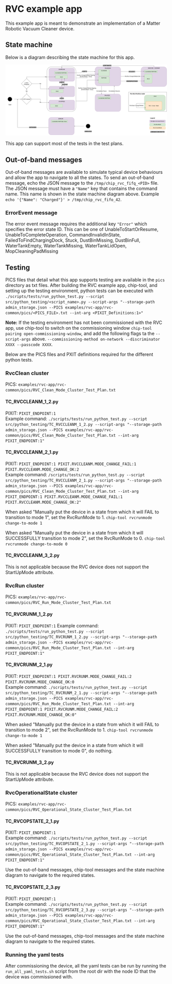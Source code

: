 # RVC example app

This example app is meant to demonstrate an implementation of a Matter Robotic
Vacuum Cleaner device.

## State machine

Below is a diagram describing the state machine for this app.

![state machine](RVC_app_state_diagram.png)

This app can support most of the tests in the test plans.

## Out-of-band messages

Out-of-band messages are available to simulate typical device behaviours and
allow the app to navigate to all the states. To send an out-of-band message,
echo the JSON message to the `/tmp/chip_rvc_fifq_<PID>` file. The JSON message
must have a `"Name"` key that contains the command name. This name is shown in
the state machine diagram above. Example
`echo '{"Name": "Charged"}' > /tmp/chip_rvc_fifo_42`.

### ErrorEvent message

The error event message requires the additional key `"Error"` which specifies
the error state ID. This can be one of UnableToStartOrResume,
UnableToCompleteOperation, CommandInvalidInState, FailedToFindChargingDock,
Stuck, DustBinMissing, DustBinFull, WaterTankEmpty, WaterTankMissing,
WaterTankLidOpen, MopCleaningPadMissing

## Testing

PICS files that detail what this app supports testing are available in the
`pics` directory as txt files. After building the RVC example app, chip-tool,
and setting up the testing environment, python tests can be executed with
`./scripts/tests/run_python_test.py --script src/python_testing/<script_name>.py --script-args "--storage-path admin_storage.json --PICS examples/rvc-app/rvc-common/pics/<PICS_FILE>.txt --int-arg <PIXIT_Definitions:1>"`

**Note:** If the testing environment has not been commissioned with the RVC app,
use chip-tool to switch on the commissioning window
`chip-tool pairing open-commissioning-window`, and add the following flags ta
the `--script-args` above.
`--commissioning-method on-network --discriminator XXXX --passcode XXXX`.

Below are the PICS files and PXIT definitions required for the different python
tests.

### RvcClean cluster

PICS: `examples/rvc-app/rvc-common/pics/RVC_Clean_Mode_Cluster_Test_Plan.txt`

#### TC_RVCCLEANM_1_2.py

PIXIT: `PIXIT_ENDPOINT:1`  
Example command:
`./scripts/tests/run_python_test.py --script src/python_testing/TC_RVCCLEANM_1_2.py --script-args "--storage-path admin_storage.json --PICS examples/rvc-app/rvc-common/pics/RVC_Clean_Mode_Cluster_Test_Plan.txt --int-arg PIXIT_ENDPOINT:1"`

#### TC_RVCCLEANM_2_1.py

PIXIT:
`PIXIT_ENDPOINT:1 PIXIT.RVCCLEANM.MODE_CHANGE_FAIL:1 PIXIT.RVCCLEANM.MODE_CHANGE_OK:2`  
Example command:
`/scripts/tests/run_python_test.py --script src/python_testing/TC_RVCCLEANM_2_1.py --script-args "--storage-path admin_storage.json --PICS examples/rvc-app/rvc-common/pics/RVC_Clean_Mode_Cluster_Test_Plan.txt --int-arg PIXIT_ENDPOINT:1 PIXIT.RVCCLEANM.MODE_CHANGE_FAIL:1 PIXIT.RVCCLEANM.MODE_CHANGE_OK:2"`

When asked "Manually put the device in a state from which it will FAIL to
transition to mode 1", set the RvcRunMode to 1.
`chip-tool rvcrunmode change-to-mode 1`

When asked "Manually put the device in a state from which it will SUCCESSFULLY
transition to mode 2", set the RvcRunMode to 0.
`chip-tool rvcrunmode change-to-mode 0`

#### TC_RVCCLEANM_3_2.py

This is not applicable because the RVC device does not support the StartUpMode
attribute.

### RvcRun cluster

PICS: `examples/rvc-app/rvc-common/pics/RVC_Run_Mode_Cluster_Test_Plan.txt`

#### TC_RVCRUNM_1_2.py

PIXIT: `PIXIT_ENDPOINT:1` Example command:
`./scripts/tests/run_python_test.py --script src/python_testing/TC_RVCRUNM_1_2.py --script-args "--storage-path admin_storage.json --PICS examples/rvc-app/rvc-common/pics/RVC_Run_Mode_Cluster_Test_Plan.txt --int-arg PIXIT_ENDPOINT:1"`

#### TC_RVCRUNM_2_1.py

PIXIT:
`PIXIT_ENDPOINT:1 PIXIT.RVCRUNM.MODE_CHANGE_FAIL:2 PIXIT.RVCRUNM.MODE_CHANGE_OK:0`  
Example command:
`./scripts/tests/run_python_test.py --script src/python_testing/TC_RVCRUNM_2_1.py --script-args "--storage-path admin_storage.json --PICS examples/rvc-app/rvc-common/pics/RVC_Run_Mode_Cluster_Test_Plan.txt --int-arg PIXIT_ENDPOINT:1 PIXIT.RVCRUNM.MODE_CHANGE_FAIL:2 PIXIT.RVCRUNM.MODE_CHANGE_OK:0"`

When asked "Manually put the device in a state from which it will FAIL to
transition to mode 2", set the RvcRunMode to 1.
`chip-tool rvcrunmode change-to-mode 1`

When asked "Manually put the device in a state from which it will SUCCESSFULLY
transition to mode 0", do nothing.

#### TC_RVCRUNM_3_2.py

This is not applicable because the RVC device does not support the StartUpMode
attribute.

### RvcOperationalState cluster

PICS:
`examples/rvc-app/rvc-common/pics/RVC_Operational_State_Cluster_Test_Plan.txt`

#### TC_RVCOPSTATE_2_1.py

PIXIT: `PIXIT_ENDPOINT:1`  
Example command:
`./scripts/tests/run_python_test.py --script src/python_testing/TC_RVCOPSTATE_2_1.py --script-args "--storage-path admin_storage.json --PICS examples/rvc-app/rvc-common/pics/RVC_Operational_State_Cluster_Test_Plan.txt --int-arg PIXIT_ENDPOINT:1"`

Use the out-of-band messages, chip-tool messages and the state machine diagram
to navigate to the required states.

#### TC_RVCOPSTATE_2_3.py

PIXIT: `PIXIT_ENDPOINT:1`  
Example command:
`./scripts/tests/run_python_test.py --script src/python_testing/TC_RVCOPSTATE_2_3.py --script-args "--storage-path admin_storage.json --PICS examples/rvc-app/rvc-common/pics/RVC_Operational_State_Cluster_Test_Plan.txt --int-arg PIXIT_ENDPOINT:1"`

Use the out-of-band messages, chip-tool messages and the state machine diagram
to navigate to the required states.

### Running the yaml tests

After commissioning the device, all the yaml tests can be run by running the
`run_all_yaml_tests.sh` script from the root dir with the node ID that the
device was commissioned with.
